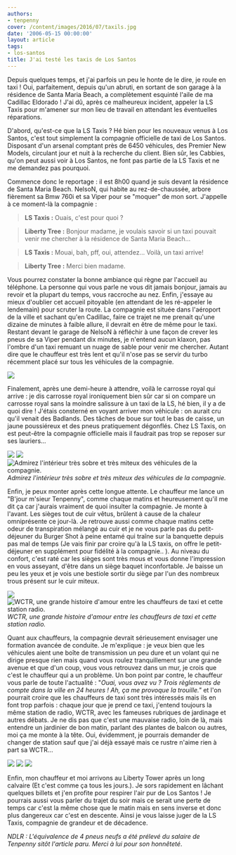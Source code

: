 ```yaml
---
authors:
- tenpenny
cover: /content/images/2016/07/taxils.jpg
date: '2006-05-15 00:00:00'
layout: article
tags:
- los-santos
title: J'ai testé les taxis de Los Santos
---
```



Depuis quelques temps, et j'ai parfois un peu le honte de le dire, je roule en taxi ! Oui, parfaitement, depuis qu'un abruti, en sortant de son garage à la résidence de Santa Maria Beach,&nbsp;a complètement esquinté l'aile de ma Cadillac Eldorado ! J'ai dû, après ce malheureux incident, appeler la LS Taxis pour m'amener sur mon lieu de travail en attendant les éventuelles réparations.

D'abord, qu'est-ce que la LS Taxis ? Hé bien pour les nouveaux venus à Los Santos, c'est tout simplement la compagnie officielle de taxi de Los Santos. Disposant d'un arsenal comptant près de 6450 véhicules, des Premier New Models, circulant jour et nuit à la recherche du client. Bien sûr, les Cabbies, qu'on peut aussi voir à Los Santos, ne font pas partie de la LS Taxis et ne me demandez pas pourquoi.

Commence donc le reportage : il est 8h00 quand je suis devant la résidence de Santa Maria Beach. NelsoN, qui habite au rez-de-chaussée, arbore fièrement sa Bmw 760i et sa Viper&nbsp;pour se "moquer" de mon sort. J'appelle à ce moment-là la compagnie :

> **LS Taxis :** Ouais, c'est pour quoi ?

> **Liberty Tree :** Bonjour madame, je voulais savoir si un taxi pouvait venir me chercher à la résidence de Santa Maria Beach...

> **LS Taxis :** Mouai, bah, pff, oui, attendez... Voilà, un taxi arrive!

> **Liberty Tree :** Merci bien madame.

Vous pourrez constater la bonne ambiance qui règne par l'accueil au téléphone. La personne qui vous parle ne vous dit jamais bonjour, jamais au revoir et la plupart du temps,&nbsp;vous raccroche au nez. Enfin, j'essaye au mieux d'oublier cet accueil pitoyable (en attendant de les ré-appeler le lendemain) pour scruter la route. La compagnie est située&nbsp;dans l'aéroport de la ville&nbsp;et sachant qu'en Cadillac, faire ce trajet ne me prenait qu'une dizaine de minutes à faible allure, il devrait en être de même pour le taxi. Restant devant le garage de NelsoN à réfléchir à une façon de crever les pneus de sa Viper pendant dix minutes, je n'entend aucun klaxon, pas l'ombre d'un taxi remuant un nuage de sable pour venir me chercher. Autant dire que le chauffeur est très lent et qu'il n'ose pas se servir du turbo récemment placé sur tous les&nbsp;véhicules de la compagnie.

![](/content/images/2005/01/taxiroule.jpg)

Finalement, après une demi-heure à attendre, voilà le carrosse royal qui arrive : je dis carrosse royal ironiquement bien sûr car si on compare un carrosse royal sans la moindre salissure à un taxi de la LS, hé bien, il y a de quoi dire ! J'étais consterné en voyant arriver mon véhicule : on aurait cru qu'il venait des Badlands. Des tâches de boue sur tout le bas de caisse, un jaune poussiéreux et des pneus pratiquement dégonflés. Chez LS Taxis, on est peut-être la compagnie officielle mais il faudrait pas trop se reposer sur ses lauriers...

![](/content/images/2005/01/int_rieurtaxi.jpg)
![](/content/images/2005/01/linterieur.jpg)
![Admirez l'intérieur très sobre et très miteux des véhicules de la compagnie.](/content/images/2005/01/uninterieur.jpg)
_Admirez l'intérieur très sobre et très miteux des véhicules de la compagnie._

Enfin, je peux monter après cette longue attente. Le chauffeur me lance un "B'jour m'sieur Tenpenny", comme chaque matins et heureusement qu'il me dit ça car j'aurais vraiment de quoi insulter la compagnie. Je monte à l'avant. Les sièges tout de cuir vêtus, brûlent à cause de la chaleur omniprésente ce jour-là. Je retrouve aussi&nbsp;comme chaque matins cette odeur de transpiration mélangé&nbsp;au cuir et je ne vous parle pas du petit-déjeuner du Burger Shot à peine entamé qui traîne sur la banquette depuis pas mal de temps (Je vais finir par croire qu'à la LS taxis, on offre le petit-déjeuner en supplément pour fidélité à la compagnie.. ). Au niveau du confort, c'est raté car les sièges sont très mous et vous donne l'impression en vous asseyant, d'être dans un siège baquet inconfortable. Je baisse un peu les yeux et je vois&nbsp;une bestiole sortir du siège par l'un des nombreux trous présent sur le cuir miteux.

![](/content/images/2005/01/taxichauffeur.jpg)
![WCTR, une grande histoire d'amour entre les chauffeurs de taxi et cette station radio.](/content/images/2005/01/wctr.jpg)
_WCTR, une grande histoire d'amour entre les chauffeurs de taxi et cette station radio._

Quant aux chauffeurs, la compagnie devrait sérieusement envisager une formation avancée de conduite. Je m'explique : je veux bien que les véhicules aient une boîte de transmission un peu dure et un volant qui ne dirige presque&nbsp;rien&nbsp;mais quand vous roulez tranquillement sur une grande avenue et que d'un coup, vous vous retrouvez dans un mur, je crois que c'est le chauffeur qui&nbsp;a un problème. Un bon point par contre, le chauffeur vous parle de toute l'actualité : "_Ouai, vous avez vu ? Trois règlements de compte dans la ville en 24 heures ! Ah, ça me provoque la trouille."_ et l'on pourrait croire que les chauffeurs de taxi sont très intéressés mais ils en font trop parfois : chaque jour que je prend ce taxi, j'entend toujours la même station de radio, WCTR, avec les fameuses&nbsp;rubriques de jardinage et autres débats. Je ne dis pas que c'est une mauvaise radio, loin de là, mais entendre un jardinier de bon matin, parlant&nbsp;des plantes de balcon ou autres, moi ça me monte à la tête. Oui, évidemment, je pourrais demander de changer de station&nbsp;sauf que&nbsp;j'ai déjà essayé mais ce rustre n'aime rien à part sa WCTR...

![](/content/images/2005/01/taxicrash.jpg)
![](/content/images/2005/01/taxiquisecasse.jpg)
![](/content/images/2005/01/taxiquicasse.jpg)

Enfin, mon chauffeur et moi arrivons au Liberty Tower après un long calvaire (Et c'est comme ça tous les jours.). Je sors rapidement en lâchant quelques billets et j'en profite pour respirer l'air pur de Los Santos ! Je pourrais&nbsp;aussi vous parler&nbsp;du trajet du soir mais ce serait une perte de temps car c'est la même chose que le matin mais en sens inverse et donc plus dangereux car c'est en descente. Ainsi je vous laisse juger de la LS Taxis, compagnie de grandeur et de décadence.

_NDLR : L'équivalence de 4 pneus neufs&nbsp;a été prélevé du salaire de Tenpenny sitôt l'article paru. Merci à lui pour son honnêteté_.